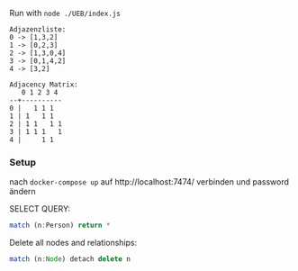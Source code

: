 Run with `node ./UEB/index.js`

```
Adjazenzliste: 
0 -> [1,3,2]
1 -> [0,2,3]
2 -> [1,3,0,4]
3 -> [0,1,4,2]
4 -> [3,2]

Adjacency Matrix: 
   0 1 2 3 4
--+----------
0 |   1 1 1  
1 | 1   1 1  
2 | 1 1   1 1
3 | 1 1 1   1
4 |     1 1  
```

### Setup

nach `docker-compose up` auf 
http://localhost:7474/
verbinden und password ändern

SELECT QUERY: 
```js
match (n:Person) return *
```



Delete all nodes and relationships: 
```js
match (n:Node) detach delete n
```